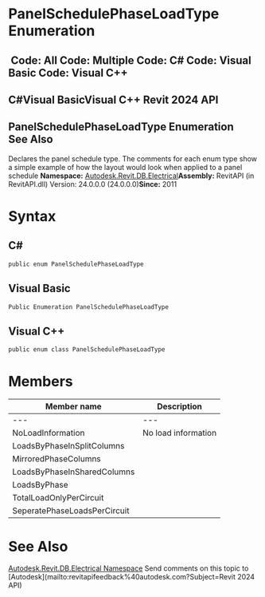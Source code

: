 # PanelSchedulePhaseLoadType Enumeration

﻿
 Code: All Code: Multiple Code: C# Code: Visual Basic Code: Visual C++   
---  
C#Visual BasicVisual C++
Revit 2024 API  
---  
PanelSchedulePhaseLoadType Enumeration  
See Also  
---  
Declares the panel schedule type. The comments for each enum type show a simple example of how the layout would look when applied to a panel schedule 
**Namespace:** [Autodesk.Revit.DB.Electrical](212a1314-7843-2c6c-3322-363127e4059f.md "Autodesk.Revit.DB.Electrical Namespace")**Assembly:** RevitAPI (in RevitAPI.dll) Version: 24.0.0.0 (24.0.0.0)**Since:** 2011 
# Syntax
C#  
---  
```text
public enum PanelSchedulePhaseLoadType
```
  
Visual Basic  
---  
```text
Public Enumeration PanelSchedulePhaseLoadType
```
  
Visual C++  
---  
```text
public enum class PanelSchedulePhaseLoadType
```
  
# Members
| Member name | Description |
| --- | --- |
| --- | --- |
| NoLoadInformation | No load information |
| LoadsByPhaseInSplitColumns |  | Ckt | A | B | C | Ckt |  | 1 | 100 | 200 | x | x | x | x | 2 |
| MirroredPhaseColumns |  | Ckt | A | B | C | A | B | C | Ckt |  | 1 | 100 | x | x | 200 | x | x | 2 |
| LoadsByPhaseInSharedColumns |  | Ckt | A | B | C | Ckt |  | 1 | 100/200 | x | x | 2 |
| LoadsByPhase |  | Ckt | A | B | C | Ckt |  | 1 | 100 | x | x |  |  |  | 200 | x | x | 2 |
| TotalLoadOnlyPerCircuit |  | Ckt | Load |  | 1 | 100 |  | 2 | 200 |
| SeperatePhaseLoadsPerCircuit |  | Ckt | A | B | C |  | 1 | 100 | 0 | 0 |  | 2 | 200 | 0 | 0 |

# See Also
[Autodesk.Revit.DB.Electrical Namespace](212a1314-7843-2c6c-3322-363127e4059f.md "Autodesk.Revit.DB.Electrical Namespace")
Send comments on this topic to [Autodesk](mailto:revitapifeedback%40autodesk.com?Subject=Revit 2024 API)